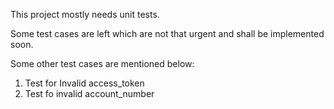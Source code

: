This project mostly needs unit tests.

Some test cases are left which are not that urgent and shall be implemented soon. 

Some other test cases are mentioned below:

1. Test for Invalid access_token
2. Test fo invalid account_number